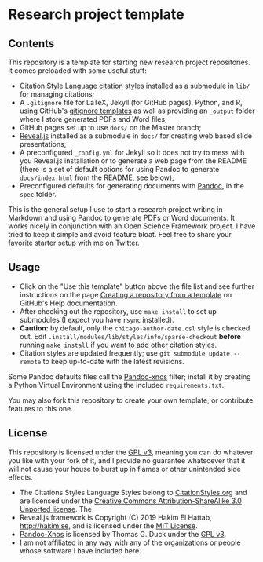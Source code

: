 Research project template
=========================

Contents
--------

This repository is a template for starting new research project
repositories. It comes preloaded with some useful stuff:

- Citation Style Language [citation
  styles](https://github.com/citation-style-language/styles) installed
  as a submodule in `lib/` for managing citations;
- A `.gitignore` file for LaTeX, Jekyll (for GitHub pages), Python, and
  R, using GitHub's [gitignore
  templates](https://github.com/github/gitignore) as well as providing
  an `_output` folder where I store generated PDFs and Word files;
- GitHub pages set up to use `docs/` on the Master branch;
- [Reveal.js](https://revealjs.com/) installed as a submodule in
  `docs/` for creating web based slide presentations;
- A preconfigured `_config.yml` for Jekyll so it does not try to mess
  with you Reveal.js installation or to generate a web page from the
  README (there is a set of default options for using Pandoc to
  generate `docs/index.html` from the README, see below);
- Preconfigured defaults for generating documents with
  [Pandoc](http://pandoc.org), in the `spec` folder.

This is the general setup I use to start a research project writing in
Markdown and using Pandoc to generate PDFs or Word documents. It works
nicely in conjunction with an Open Science Framework project. I have
tried to keep it simple and avoid feature bloat. Feel free to share
your favorite starter setup with me on Twitter.

Usage
-----

- Click on the "Use this template" button above the file list and see
  further instructions on the page [Creating a repository from a
  template](https://help.github.com/en/github/creating-cloning-and-archiving-repositories/creating-a-repository-from-a-template)
  on GitHub's Help documentation.
- After checking out the repository, use `make install` to set up
  submodules (I expect you have `rsync` installed).
- **Caution:** by default, only the `chicago-author-date.csl` style is
  checked out. Edit `.install/modules/lib/styles/info/sparse-checkout`
  **before** running `make install` if you want to add other citation
  styles.
- Citation styles are updated frequently; use `git submodule update
  --remote` to keep up-to-date with the latest revisions.

Some Pandoc defaults files call the
[Pandoc-xnos](https://github.com/tomduck/pandoc-xnos) filter; install it
by creating a Python Virtual Environment using the included
`requirements.txt`.

You may also fork this repository to create your own template, or
contribute features to this one.

License
-------

This repository is licensed under the [GPL
v3](https://raw.githubusercontent.com/licenses/license-templates/master/templates/gpl3.txt),
meaning you can do whatever you like with your fork of it, and I
provide no guarantee whatsoever that it will not cause your house to
burst up in flames or other unintended side effects.

- The Citations Styles Language Styles belong to
  [CitationStyles.org](http://citationstyles.org/) and are licensed
  under the [Creative Commons Attribution-ShareAlike 3.0 Unported
  license](http://creativecommons.org/licenses/by-sa/3.0/). The
- Reveal.js framework is Copyright (C) 2019 Hakim El Hattab,
  http://hakim.se, and is licensed under the [MIT
  License](https://raw.githubusercontent.com/licenses/license-templates/master/templates/mit.txt).
- [Pandoc-Xnos](https://github.com/tomduck/pandoc-xnos) is licensed by
  Thomas G. Duck under the
  [GPL v3](https://raw.githubusercontent.com/licenses/license-templates/master/templates/gpl3.txt).
- I am not affiliated in any way with any of the organizations or people
  whose software I have included here.

